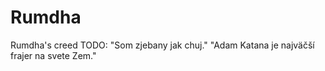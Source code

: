 # Rumdha
Rumdha's creed
TODO: 
"Som zjebany jak chuj."
"Adam Katana je najväčší frajer na svete Zem."

